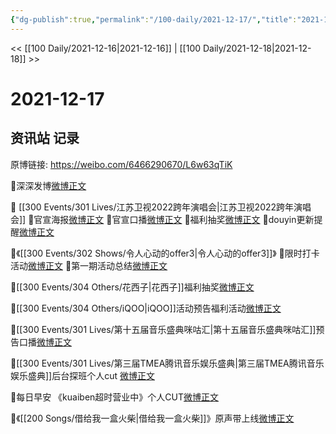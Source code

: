 ```yaml
---
{"dg-publish":true,"permalink":"/100-daily/2021-12-17/","title":"2021-12-17"}
---
```



<< [[100 Daily/2021-12-16\|2021-12-16]] | [[100 Daily/2021-12-18\|2021-12-18]] >>

# 2021-12-17

## 资讯站 记录

原博链接: https://weibo.com/6466290670/L6w63qTiK

🌟深深发博[微博正文](https://m.weibo.cn/6466290670/4715499990814177)

🌟 [[300 Events/301 Lives/江苏卫视2022跨年演唱会\|江苏卫视2022跨年演唱会]]
💫官宣海报[微博正文](https://m.weibo.cn/6466290670/4715347687506395)
💫官宣口播[微博正文](https://m.weibo.cn/6466290670/4715389152398065)
💫福利抽奖[微博正文](https://m.weibo.cn/6466290670/4715407129185195)
💫douyin更新提醒[微博正文](https://m.weibo.cn/6466290670/4715376669100104)

🌟《[[300 Events/302 Shows/令人心动的offer3\|令人心动的offer3]]》
💫限时打卡活动[微博正文](https://m.weibo.cn/6466290670/4715349696578531)
💫第一期活动总结[微博正文](https://m.weibo.cn/6466290670/4715531485055930)

🌟[[300 Events/304 Others/花西子\|花西子]]福利抽奖[微博正文](https://m.weibo.cn/6466290670/4715412028131302)

🌟[[300 Events/304 Others/iQOO\|iQOO]]活动预告福利活动[微博正文](https://m.weibo.cn/6466290670/4715358516412517)

🌟[[300 Events/301 Lives/第十五届音乐盛典咪咕汇\|第十五届音乐盛典咪咕汇]]预告口播[微博正文](https://m.weibo.cn/6466290670/4715358948168436)

🌟[[300 Events/301 Lives/第三届TMEA腾讯音乐娱乐盛典\|第三届TMEA腾讯音乐娱乐盛典]]后台探班个人cut [微博正文](https://m.weibo.cn/6466290670/4715449855774405)

🌟每日早安
《kuaiben超时营业中》个人CUT[微博正文](https://m.weibo.cn/6466290670/4715308373511391)

🌟《[[200 Songs/借给我一盒火柴\|借给我一盒火柴]]》原声带上线[微博正文](https://m.weibo.cn/6466290670/4715368218626398)
